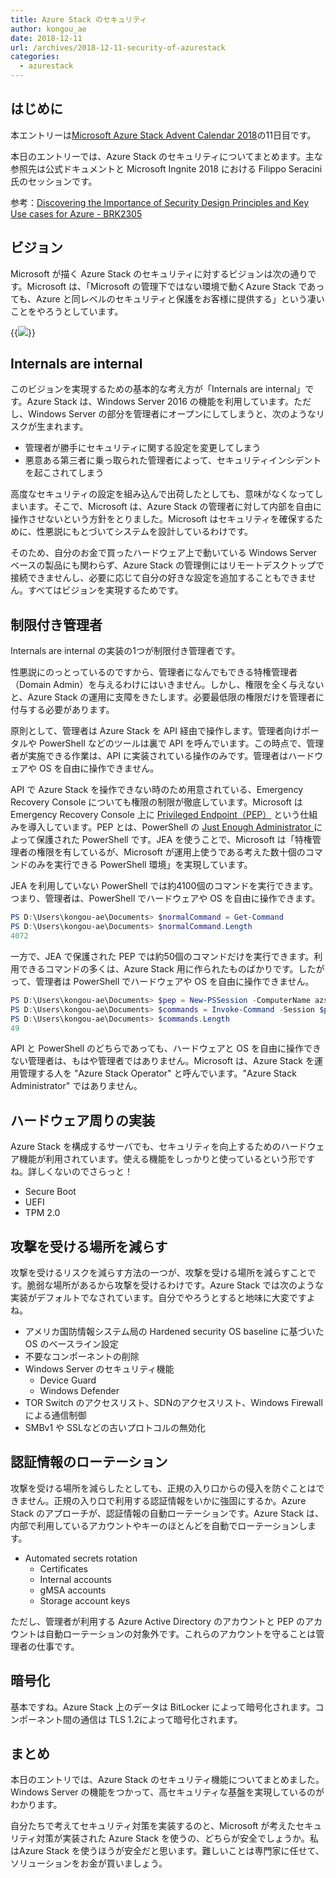 ```yaml
---
title: Azure Stack のセキュリティ
author: kongou_ae
date: 2018-12-11
url: /archives/2018-12-11-security-of-azurestack
categories:
  - azurestack
---
```


## はじめに

本エントリーは[Microsoft Azure Stack Advent Calendar 2018](https://qiita.com/advent-calendar/2018/azure-stack)の11日目です。

本日のエントリーでは、Azure Stack のセキュリティについてまとめます。主な参照先は公式ドキュメントと Microsoft Ingnite 2018 における Filippo Seracini 氏のセッションです。

参考：[Discovering the Importance of Security Design Principles and Key Use cases for Azure - BRK2305](https://www.youtube.com/watch?v=c2JYZZjwaRs)

## ビジョン

Microsoft が描く Azure Stack のセキュリティに対するビジョンは次の通りです。Microsoft は、「Microsoft の管理下ではない環境で動くAzure Stack であっても、Azure と同レベルのセキュリティと保護をお客様に提供する」という凄いことをやろうとしています。

{{<img src="./../../images/2018-12-11-001.png">}}

## Internals are internal

このビジョンを実現するための基本的な考え方が「Internals are internal」です。Azure Stack は、Windows Server 2016 の機能を利用しています。ただし、Windows Server の部分を管理者にオープンにしてしまうと、次のようなリスクが生まれます。

- 管理者が勝手にセキュリティに関する設定を変更してしまう
- 悪意ある第三者に乗っ取られた管理者によって、セキュリティインシデントを起こされてしまう

高度なセキュリティの設定を組み込んで出荷したとしても、意味がなくなってしまいます。そこで、Microsoft は、Azure Stack の管理者に対して内部を自由に操作させないという方針をとりました。Microsoft はセキュリティを確保するために、性悪説にもとづいてシステムを設計しているわけです。

そのため、自分のお金で買ったハードウェア上で動いている Windows Server ベースの製品にも関わらず、Azure Stack の管理側にはリモートデスクトップで接続できませんし、必要に応じて自分の好きな設定を追加することもできません。すべてはビジョンを実現するためです。

## 制限付き管理者

Internals are internal の実装の1つが制限付き管理者です。

性悪説にのっとっているのですから、管理者になんでもできる特権管理者（Domain Admin）を与えるわけにはいきません。しかし、権限を全く与えないと、Azure Stack の運用に支障をきたします。必要最低限の権限だけを管理者に付与する必要があります。

原則として、管理者は Azure Stack を API 経由で操作します。管理者向けポータルや PowerShell などのツールは裏で API を呼んでいます。この時点で、管理者が実施できる作業は、API に実装されている操作のみです。管理者はハードウェアや OS を自由に操作できません。

API で Azure Stack を操作できない時のため用意されている、Emergency Recovery Console についても権限の制限が徹底しています。Microsoft は Emergency Recovery Console 上に [Privileged Endpoint（PEP）](https://docs.microsoft.com/ja-jp/azure/azure-stack/azure-stack-privileged-endpoint) という仕組みを導入しています。PEP とは、PowerShell の [Just Enough Administrator ](https://docs.microsoft.com/ja-jp/powershell/jea/overview) によって保護された PowerShell です。JEA を使うことで、Microsoft は「特権管理者の権限を有しているが、Microsoft が運用上使うである考えた数十個のコマンドのみを実行できる PowerShell 環境」を実現しています。

JEA を利用していない PowerShell では約4100個のコマンドを実行できます。つまり、管理者は、PowerShell でハードウェアや OS を自由に操作できます。

```powershell
PS D:\Users\kongou-ae\Documents> $normalCommand = Get-Command
PS D:\Users\kongou-ae\Documents> $normalCommand.Length
4072
```

一方で、JEA で保護された PEP では約50個のコマンドだけを実行できます。利用できるコマンドの多くは、Azure Stack 用に作られたものばかりです。したがって、管理者は PowerShell でハードウェアや OS を自由に操作できません。

```powershell
PS D:\Users\kongou-ae\Documents> $pep = New-PSSession -ComputerName azs-ercs01 -ConfigurationName privilegedendpoint
PS D:\Users\kongou-ae\Documents> $commands = Invoke-Command -Session $pep { get-command }
PS D:\Users\kongou-ae\Documents> $commands.Length
49
```

API と PowerShell のどちらであっても、ハードウェアと OS を自由に操作できない管理者は、もはや管理者ではありません。Microsoft は、Azure Stack を運用管理する人を "Azure Stack Operator" と呼んでいます。"Azure Stack Administrator" ではありません。

## ハードウェア周りの実装

Azure Stack を構成するサーバでも、セキュリティを向上するためのハードウェア機能が利用されています。使える機能をしっかりと使っているという形ですね。詳しくないのでさらっと！

- Secure Boot 
- UEFI 
- TPM 2.0

## 攻撃を受ける場所を減らす

攻撃を受けるリスクを減らす方法の一つが、攻撃を受ける場所を減らすことです。脆弱な場所があるから攻撃を受けるわけです。Azure Stack では次のような実装がデフォルトでなされています。自分でやろうとすると地味に大変ですよね。

- アメリカ国防情報システム局の Hardened security OS baseline に基づいた OS のベースライン設定
- 不要なコンポーネントの削除
- Windows Server のセキュリティ機能
  - Device Guard
  - Windows Defender
- TOR Switch のアクセスリスト、SDNのアクセスリスト、Windows Firewall による通信制御
- SMBv1 や SSLなどの古いプロトコルの無効化

## 認証情報のローテーション

攻撃を受ける場所を減らしたとしても、正規の入り口からの侵入を防ぐことはできません。正規の入り口で利用する認証情報をいかに強固にするか。Azure Stack のアプローチが、認証情報の自動ローテーションです。Azure Stack は、内部で利用しているアカウントやキーのほとんどを自動でローテーションします。

- Automated secrets rotation
  - Certificates
  - Internal accounts
  - gMSA accounts
  - Storage account keys

ただし、管理者が利用する Azure Active Directory のアカウントと PEP のアカウントは自動ローテーションの対象外です。これらのアカウントを守ることは管理者の仕事です。

## 暗号化

基本ですね。Azure Stack 上のデータは BitLocker によって暗号化されます。コンポーネント間の通信は TLS 1.2によって暗号化されます。

## まとめ

本日のエントリでは、Azure Stack のセキュリティ機能についてまとめました。Windows Server の機能をつかって、高セキュリティな基盤を実現しているのがわかります。

自分たちで考えてセキュリティ対策を実装するのと、Microsoft が考えたセキュリティ対策が実装された Azure Stack を使うの、どちらが安全でしょうか。私はAzure Stack を使うほうが安全だと思います。難しいことは専門家に任せて、ソリューションをお金が買いましょう。
